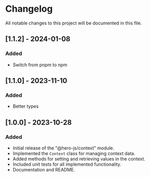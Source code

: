 # Changelog

All notable changes to this project will be documented in this file.

## [1.1.2] - 2024-01-08

### Added

- Switch from pnpm to npm

## [1.1.0] - 2023-11-10

### Added

- Better types

## [1.0.0] - 2023-10-28

### Added

- Initial release of the "@hero-js/context" module.
- Implemented the `Context` class for managing context data.
- Added methods for setting and retrieving values in the context.
- Included unit tests for all implemented functionality.
- Documentation and README.
